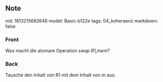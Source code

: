 ## Note
nid: 1613215682648
model: Basic-b122e
tags: 04_koheraenz
markdown: false

### Front
Was macht die atomare Operation <i>swap R1,mem</i>?

### Back
Tausche den Inhalt von R1 mit dem Inhalt von m aus.

